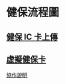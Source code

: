 # 健保流程圖
## [健保 IC 卡上傳](./iccard/index.md)
## [虛擬健保卡](./vhc/index.md)

[協作說明](./contribution/index.md)


